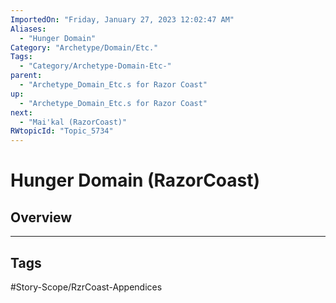 ```yaml
---
ImportedOn: "Friday, January 27, 2023 12:02:47 AM"
Aliases:
  - "Hunger Domain"
Category: "Archetype/Domain/Etc."
Tags:
  - "Category/Archetype-Domain-Etc-"
parent:
  - "Archetype_Domain_Etc.s for Razor Coast"
up:
  - "Archetype_Domain_Etc.s for Razor Coast"
next:
  - "Mai'kal (RazorCoast)"
RWtopicId: "Topic_5734"
---
```

# Hunger Domain (RazorCoast)
## Overview

---
## Tags
#Story-Scope/RzrCoast-Appendices

